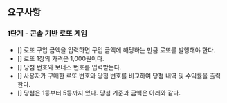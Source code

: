 ## 요구사항
### 1단계 - 콘솔 기반 로또 게임
- [] 로또 구입 금액을 입력하면 구입 금액에 해당하는 만큼 로또를 발행해야 한다.
- [] 로또 1장의 가격은 1,000원이다.
- [] 당첨 번호와 보너스 번호를 입력받는다.
- [] 사용자가 구매한 로또 번호와 당첨 번호를 비교하여 당첨 내역 및 수익률을 출력한다.
- [] 당첨은 1등부터 5등까지 있다. 당첨 기준과 금액은 아래와 같다.